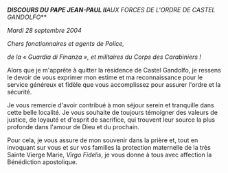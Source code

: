 ***DISCOURS DU PAPE JEAN-PAUL II**AUX FORCES DE L'ORDRE DE CASTEL GANDOLFO***

*Mardi 28 septembre 2004*

*Chers fonctionnaires et agents de Police,*

*de la « *Guardia di Finanza* », et militaires du Corps des Carabiniers !*

Alors que je m'apprête à quitter la résidence de Castel Gandolfo, je ressens le devoir de vous exprimer mon estime et ma reconnaissance pour le service généreux et fidèle que vous accomplissez pour assurer l'ordre et la sécurité.

Je vous remercie d'avoir contribué à mon séjour serein et tranquille dans cette belle localité. Je vous souhaite de toujours témoigner des valeurs de justice, de loyauté et d'esprit de sacrifice, qui trouvent leur source la plus profonde dans l'amour de Dieu et du prochain.

Pour cela, je vous assure de mon souvenir dans la prière et, tout en invoquant sur vous et sur vos familles la protection maternelle de la très Sainte Vierge Marie, *Virgo Fidelis*, je vous donne à tous avec affection la Bénédiction apostolique.